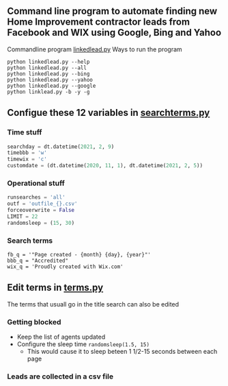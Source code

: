 ## Command line program to automate finding new Home Improvement contractor leads from Facebook and WIX using Google, Bing and Yahoo

Commandline program [linkedlead.py](linkedlead.py)
Ways to run the program
```
python linkedlead.py --help
python linkedlead.py --all
python linkedlead.py --bing
python linkedlead.py --yahoo
python linkedlead.py --google
python linklead.py -b -y -g
```

## Configue these 12 variables in [searchterms.py](linkleads/searchterms.py)
### Time stuff
```python
searchday = dt.datetime(2021, 2, 9)
timebbb = 'w'
timewix = 'c'
customdate = (dt.datetime(2020, 11, 1), dt.datetime(2021, 2, 5))
```
### Operational stuff
```python
runsearches = 'all' 
outf = 'outfile_{}.csv'
forceoverwrite = False
LIMIT = 22
randomsleep = (15, 30)
```
### Search terms
```
fb_q = '"Page created - {month} {day}, {year}"'
bbb_q = "Accredited"
wix_q = 'Proudly created with Wix.com'
```

## Edit terms in [terms.py](linkleads/terms.py)
The terms that usuall go in the title search can also be edited

### Getting blocked
* Keep the list of agents updated
* Configure the sleep time ```randomsleep(1.5, 15)```
    * This would cause it to sleep beteen 1 1/2-15 seconds between each page

### Leads are collected in a csv file
